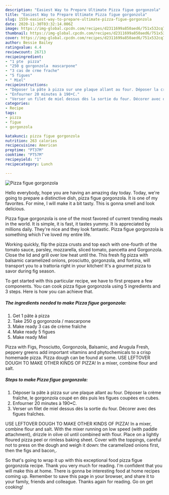 ```yaml
---
description: "Easiest Way to Prepare Ultimate Pizza figue gorgonzola"
title: "Easiest Way to Prepare Ultimate Pizza figue gorgonzola"
slug: 1559-easiest-way-to-prepare-ultimate-pizza-figue-gorgonzola
date: 2020-11-30T03:32:14.006Z
image: https://img-global.cpcdn.com/recipes/d2311699a850aed6/751x532cq70/pizza-figue-gorgonzola-photo-principale-de-la-recette.jpg
thumbnail: https://img-global.cpcdn.com/recipes/d2311699a850aed6/751x532cq70/pizza-figue-gorgonzola-photo-principale-de-la-recette.jpg
cover: https://img-global.cpcdn.com/recipes/d2311699a850aed6/751x532cq70/pizza-figue-gorgonzola-photo-principale-de-la-recette.jpg
author: Bessie Bailey
ratingvalue: 4.4
reviewcount: 26713
recipeingredient:
- "1 pte  pizza"
- "250 g gorgonzola  mascarpone"
- "3 cas de crme frache"
- "5 figues"
- " Miel"
recipeinstructions:
- "Déposer la pâte à pizza sur une plaque allant au four. Déposer la crème fraîche, le gorgonzola coupé en dés puis les figues coupées en cubes."
- "Enfourner 20 minutes à 190•C."
- "Verser un filet de miel dessus dès la sortie du four. Décorer avec des figues fraîches."
categories:
- Recipe
tags:
- pizza
- figue
- gorgonzola

katakunci: pizza figue gorgonzola 
nutrition: 263 calories
recipecuisine: American
preptime: "PT37M"
cooktime: "PT57M"
recipeyield: "1"
recipecategory: Lunch

---
```



![Pizza figue gorgonzola](https://img-global.cpcdn.com/recipes/d2311699a850aed6/751x532cq70/pizza-figue-gorgonzola-photo-principale-de-la-recette.jpg)

Hello everybody, hope you are having an amazing day today. Today, we're going to prepare a distinctive dish, pizza figue gorgonzola. It is one of my favorites. For mine, I will make it a bit tasty. This is gonna smell and look delicious.

Pizza figue gorgonzola is one of the most favored of current trending meals in the world. It is simple, it is fast, it tastes yummy. It is appreciated by millions daily. They're nice and they look fantastic. Pizza figue gorgonzola is something which I've loved my entire life.

Working quickly, flip the pizza crusts and top each with one-fourth of the tomato sauce, parsley, mozzarella, sliced tomato, pancetta and Gorgonzola. Close the lid and grill over low heat until the. This fresh fig pizza with balsamic caramelized onions, prosciutto, gorgonzola, and fontina, will transport you to a trattoria right in your kitchen! It&#39;s a gourmet pizza to savor during fig season.


To get started with this particular recipe, we have to first prepare a few components. You can cook pizza figue gorgonzola using 5 ingredients and 3 steps. Here is how you can achieve that.

<!--inarticleads1-->

##### The ingredients needed to make Pizza figue gorgonzola:

1. Get 1 pâte à pizza
1. Take 250 g gorgonzola / mascarpone
1. Make ready 3 cas de crème fraîche
1. Make ready 5 figues
1. Make ready  Miel


Pizza with Figs, Prosciutto, Gorgonzola, Balsamic, and Arugula Fresh, peppery greens add important vitamins and phytochemicals to a crisp homemade pizza. Pizza dough can be found at some. USE LEFTOVER DOUGH TO MAKE OTHER KINDS OF PIZZA! In a mixer, combine flour and salt. 

<!--inarticleads2-->

##### Steps to make Pizza figue gorgonzola:

1. Déposer la pâte à pizza sur une plaque allant au four. Déposer la crème fraîche, le gorgonzola coupé en dés puis les figues coupées en cubes.
1. Enfourner 20 minutes à 190•C.
1. Verser un filet de miel dessus dès la sortie du four. Décorer avec des figues fraîches.


USE LEFTOVER DOUGH TO MAKE OTHER KINDS OF PIZZA! In a mixer, combine flour and salt. With the mixer running on low speed (with paddle attachment), drizzle in olive oil until combined with flour. Place on a lightly floured pizza peel or rimless baking sheet. Cover with the toppings, careful not to press on the dough and weigh it down: the caramelized onions first, then the figs and bacon,. 

So that's going to wrap it up with this exceptional food pizza figue gorgonzola recipe. Thank you very much for reading. I'm confident that you will make this at home. There is gonna be interesting food at home recipes coming up. Remember to save this page in your browser, and share it to your family, friends and colleague. Thanks again for reading. Go on get cooking!
